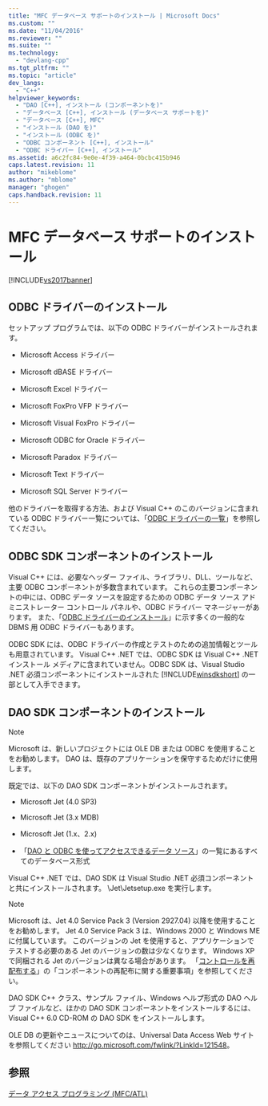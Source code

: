 ```yaml
---
title: "MFC データベース サポートのインストール | Microsoft Docs"
ms.custom: ""
ms.date: "11/04/2016"
ms.reviewer: ""
ms.suite: ""
ms.technology: 
  - "devlang-cpp"
ms.tgt_pltfrm: ""
ms.topic: "article"
dev_langs: 
  - "C++"
helpviewer_keywords: 
  - "DAO [C++], インストール (コンポーネントを)"
  - "データベース [C++], インストール (データベース サポートを)"
  - "データベース [C++], MFC"
  - "インストール (DAO を)"
  - "インストール (ODBC を)"
  - "ODBC コンポーネント [C++], インストール"
  - "ODBC ドライバー [C++], インストール"
ms.assetid: a6c2fc84-9e0e-4f39-a464-0bcbc415b946
caps.latest.revision: 11
author: "mikeblome"
ms.author: "mblome"
manager: "ghogen"
caps.handback.revision: 11
---
```

# MFC データベース サポートのインストール
[!INCLUDE[vs2017banner](../assembler/inline/includes/vs2017banner.md)]

##  <a name="_core_odbc_drivers_installed"></a> ODBC ドライバーのインストール  
 セットアップ プログラムでは、以下の ODBC ドライバーがインストールされます。  
  
-   Microsoft Access ドライバー  
  
-   Microsoft dBASE ドライバー  
  
-   Microsoft Excel ドライバー  
  
-   Microsoft FoxPro VFP ドライバー  
  
-   Microsoft Visual FoxPro ドライバー  
  
-   Microsoft ODBC for Oracle ドライバー  
  
-   Microsoft Paradox ドライバー  
  
-   Microsoft Text ドライバー  
  
-   Microsoft SQL Server ドライバー  
  
 他のドライバーを取得する方法、および Visual C\+\+ のこのバージョンに含まれている ODBC ドライバー一覧については、「[ODBC ドライバーの一覧](../data/odbc/odbc-driver-list.md)」を参照してください。  
  
##  <a name="_core_odbc_sdk_components_installed"></a> ODBC SDK コンポーネントのインストール  
 Visual C\+\+ には、必要なヘッダー ファイル、ライブラリ、DLL、ツールなど、主要 ODBC コンポーネントが多数含まれています。  これらの主要コンポーネントの中には、ODBC データ ソースを設定するための ODBC データ ソース アドミニストレーター コントロール パネルや、ODBC ドライバー マネージャーがあります。  また、「[ODBC ドライバーのインストール](#_core_odbc_drivers_installed)」に示す多くの一般的な DBMS 用 ODBC ドライバーもあります。  
  
 ODBC SDK には、ODBC ドライバーの作成とテストのための追加情報とツールも用意されています。  Visual C\+\+ .NET では、ODBC SDK は Visual C\+\+ .NET インストール メディアに含まれていません。ODBC SDK は、Visual Studio .NET 必須コンポーネントにインストールされた [!INCLUDE[winsdkshort](../atl/reference/includes/winsdkshort_md.md)] の一部として入手できます。  
  
##  <a name="_core_dao_sdk_components_installed"></a> DAO SDK コンポーネントのインストール  
  
> [!NOTE]
>  Microsoft は、新しいプロジェクトには OLE DB または ODBC を使用することをお勧めします。  DAO は、既存のアプリケーションを保守するためだけに使用します。  
  
 既定では、以下の DAO SDK コンポーネントがインストールされます。  
  
-   Microsoft Jet \(4.0 SP3\)  
  
-   Microsoft Jet \(3.x MDB\)  
  
-   Microsoft Jet \(1.x、2.x\)  
  
-   「[DAO と ODBC を使ってアクセスできるデータ ソース](../data/what-data-sources-can-i-access-with-dao-and-odbc-q.md)」の一覧にあるすべてのデータベース形式  
  
 Visual C\+\+ .NET では、DAO SDK は Visual Studio .NET 必須コンポーネントと共にインストールされます。  \\Jet\\Jetsetup.exe を実行します。  
  
> [!NOTE]
>  Microsoft は、Jet 4.0 Service Pack 3 \(Version 2927.04\) 以降を使用することをお勧めします。  Jet 4.0 Service Pack 3 は、Windows 2000 と Windows ME に付属しています。  このバージョンの Jet を使用すると、アプリケーションでテストする必要のある Jet のバージョンの数は少なくなります。  Windows XP で同梱される Jet のバージョンは異なる場合があります。  「[コントロールを再配布する](../Topic/Redistributing%20Controls.md)」の「コンポーネントの再配布に関する重要事項」を参照してください。  
  
 DAO SDK C\+\+ クラス、サンプル ファイル、Windows ヘルプ形式の DAO ヘルプ ファイルなど、ほかの DAO SDK コンポーネントをインストールするには、Visual C\+\+ 6.0 CD\-ROM の DAO SDK をインストールします。  
  
 OLE DB の更新やニュースについてのは、Universal Data Access Web サイトを参照してください [http:\/\/go.microsoft.com\/fwlink\/?LinkId\=121548](http://go.microsoft.com/fwlink/?LinkId=121548)。  
  
## 参照  
 [データ アクセス プログラミング \(MFC\/ATL\)](../data/data-access-programming-mfc-atl.md)